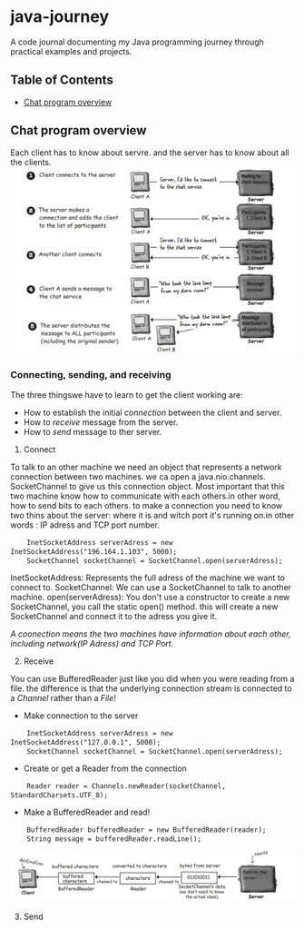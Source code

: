 # java-journey

A code journal documenting my Java programming journey through practical examples and projects.

## Table of Contents

- [Chat program overview](#chat-program-overview)

## Chat program overview

Each client has to know about servre. and the server has to know about all the clients.
![Alt text](../../ressources/chatProgram_howItWorks.jpg "Chat Program: how it works")

### Connecting, sending, and receiving

The three thingswe have to learn to get the client working are:

- How to establish the initial _connection_ between the client and server.
- How to _receive_ message from the server.
- How to _send_ message to ther server.

1. Connect

To talk to an other machine we need an object that represents a network connection between two machines. we ca open a java.nio.channels. SocketChannel to give us this connection object.
Most important that this two machine know how to communicate with each others.in other word, how to send bits to each others.
to make a connection you need to know two thins about the server: where it is and witch port it's running on.in other words : IP adress and TCP port number.

```
    InetSocketAddress serverAdress = new InetSocketAddress("196.164.1.103", 5000);
    SocketChannel socketChannel = SocketChannel.open(serverAdress);
```

InetSocketAddress: Represents the full adress of the machine we want to connect to.
SocketChannel: We can use a SocketChannel to talk to another machine.
open(serverAdress): You don't use a constructor to create a new SocketChannel, you call the static open() method. this will create a new SocketChannel and connect it to the adress you give it.

_A coonection means the two machines have information about each other, including network(IP Adress) and TCP Port._

2. Receive

You can use BufferedReader just like you did when you were reading from a file. the difference is that the underlying connection stream is connected to a _Channel_ rather than a _File_!

- Make connection to the server

```
    InetSocketAddress serverAdress = new InetSocketAddress("127.0.0.1", 5000);
    SocketChannel socketChannel = SocketChannel.open(serverAdress);
```

- Create or get a Reader from the connection

```
    Reader reader = Channels.newReader(socketChannel, StandardCharsets.UTF_8);
```

- Make a BufferedReader and read!

```
    BufferedReader bufferedReader = new BufferedReader(reader);
    String message = bufferedReader.readLine();
```

![Alt text](../../ressources/recieve_ChatProgram.jpg "Recieve Step")

3. Send
